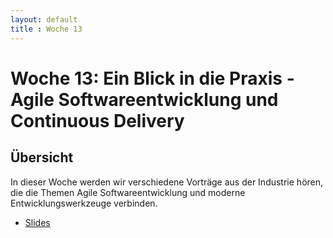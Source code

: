 ```yaml
---
layout: default
title : Woche 13
---
```


# Woche 13: Ein Blick in die Praxis - Agile Softwareentwicklung und Continuous Delivery

## Übersicht 

In dieser Woche werden wir verschiedene Vorträge aus der Industrie hören, die die Themen Agile Softwareentwicklung
und moderne Entwicklungswerkzeuge verbinden.


* [Slides](./slides/agile.pdf)